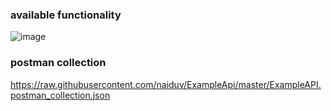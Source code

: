 ### available functionality
![image](https://user-images.githubusercontent.com/675835/180073236-60d14195-55bf-4d1e-9b89-c7fb37f614cf.png)

### postman collection
https://raw.githubusercontent.com/naiduv/ExampleApi/master/ExampleAPI.postman_collection.json

